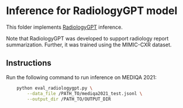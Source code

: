 # Inference for RadiologyGPT model
This folder implements [RadiologyGPT](https://arxiv.org/pdf/2306.08666.pdf) inference. 

Note that RadiologyGPT was developed to support radiology report summarization. Further, it was trained using the MIMIC-CXR dataset.


## Instructions

Run the following command to run inference on MEDIQA 2021:

```bash
    python eval_radiologygpt.py \
        --data_file /PATH_TO/mediqa2021_test.jsonl \
        --output_dir /PATH_TO/OUTPUT_DIR
```
